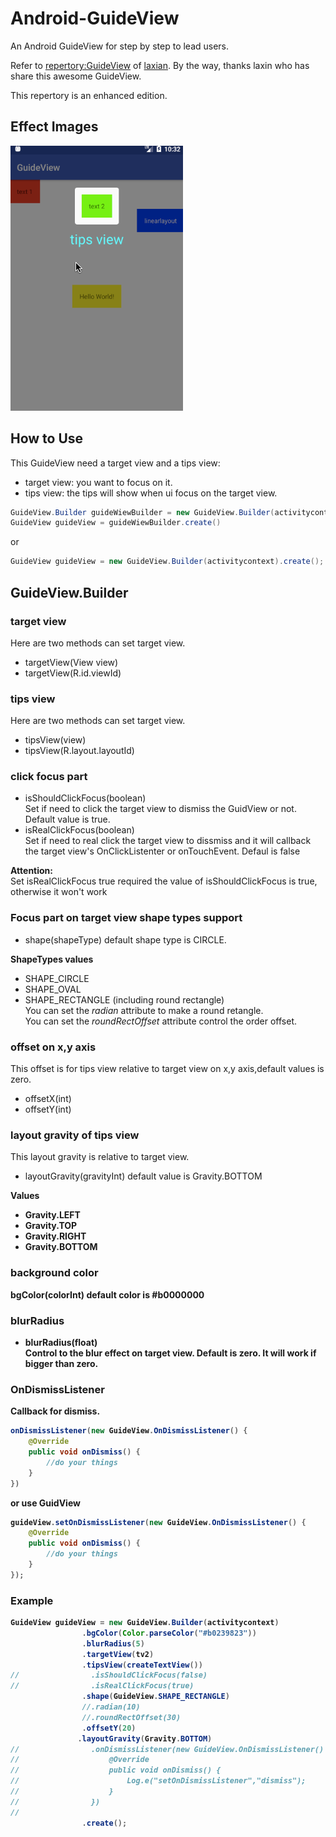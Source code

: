 # Android-GuideView
An Android GuideView for step by step to lead users.

Refer to [repertory:GuideView](https://github.com/laxian/GuideView) of [laxian](https://github.com/laxian).
By the way, thanks laxin who has share this awesome GuideView.

This repertory is an enhanced edition.

## Effect Images

![img](https://github.com/arjinmc/Android-GuideView/blob/master/images/sample.gif)

## How to Use
This GuideView need a target view and a tips view:
* target view: you want to focus on it.
* tips view: the tips will show when ui focus on the target view.

```java
GuideView.Builder guideWiewBuilder = new GuideView.Builder(activitycontext);
GuideView guideView = guideWiewBuilder.create()
```
or
```java
GuideView guideView = new GuideView.Builder(activitycontext).create();
```

## GuideView.Builder
### target view
Here are two methods can set target view.

* targetView(View view)
* targetView(R.id.viewId)

### tips view
Here are two methods can set target view.

* tipsView(view)
* tipsView(R.layout.layoutId)

### click focus part
* isShouldClickFocus(boolean)  
Set if need to click the target view to dismiss the GuidView or not. Default value is true.
* isRealClickFocus(boolean)  
Set if need to real click the target view to dissmiss and it will callback the target view's OnClickListenter or onTouchEvent. Defaul is false

<strong>Attention:</strong>  
Set isRealClickFocus true required the value of isShouldClickFocus is true, otherwise it won't work

### Focus part on target view shape types support
* shape(shapeType) 
default shape type is CIRCLE.

<strong>ShapeTypes values</strong>

* SHAPE_CIRCLE 
* SHAPE_OVAL
* SHAPE_RECTANGLE (including round rectangle)  
You can set the <i>radian</i> attribute to make a round retangle.  
You can set the <i>roundRectOffset</i> attribute control the order offset.

### offset on x,y axis
This offset is for tips view relative to target view on x,y axis,default values is zero.
* offsetX(int)
* offsetY(int)

### layout gravity of tips view
This layout gravity is relative to target view.
* layoutGravity(gravityInt)  default value is Gravity.BOTTOM

<strong>Values<strong>
* Gravity.LEFT
* Gravity.TOP
* Gravity.RIGHT
* Gravity.BOTTOM

### background color
bgColor(colorInt) default color is #b0000000

### blurRadius

* blurRadius(float)  
Control to the blur effect on target view. Default is zero. It will work if bigger than zero.

### OnDismissListener
Callback for dismiss.
```java
onDismissListener(new GuideView.OnDismissListener() {
    @Override
    public void onDismiss() {
        //do your things
    }
})
```
or use GuidView
```java
guideView.setOnDismissListener(new GuideView.OnDismissListener() {
    @Override
    public void onDismiss() {
        //do your things
    }
});
```

### Example
```java
GuideView guideView = new GuideView.Builder(activitycontext)
                .bgColor(Color.parseColor("#b0239823"))
                .blurRadius(5)
                .targetView(tv2)
                .tipsView(createTextView())
//                .isShouldClickFocus(false)
//                .isRealClickFocus(true)
                .shape(GuideView.SHAPE_RECTANGLE)
                //.radian(10)
                //.roundRectOffset(30)
                .offsetY(20)
               .layoutGravity(Gravity.BOTTOM)
//                .onDismissListener(new GuideView.OnDismissListener() {
//                    @Override
//                    public void onDismiss() {
//                        Log.e("setOnDismissListener","dismiss");
//                    }
//                })
//                
                .create();
```